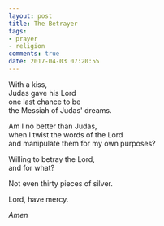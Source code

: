 ```yaml
---
layout: post
title: The Betrayer
tags:
- prayer
- religion
comments: true
date: 2017-04-03 07:20:55
---
```


With a kiss,  
Judas gave his Lord  
one last chance to be  
the Messiah of Judas' dreams.

Am I no better than Judas,  
when I twist the words of the Lord  
and manipulate them for my own purposes?

Willing to betray the Lord,   
and for what?

Not even thirty pieces of silver.

Lord, have mercy.

*Amen*
